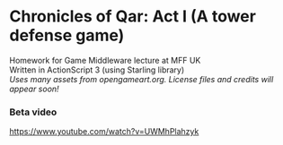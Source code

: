 # Chronicles of Qar: Act I (A tower defense game)
Homework for Game Middleware lecture at MFF UK<br>
Written in ActionScript 3 (using Starling library)<br>
_Uses many assets from opengameart.org. License files and credits will appear soon!_ <br>

### Beta video
https://www.youtube.com/watch?v=UWMhPlahzyk
